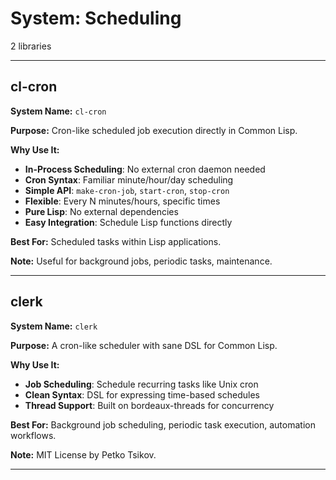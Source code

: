 # System: Scheduling

2 libraries

---

## cl-cron

**System Name:** `cl-cron`

**Purpose:** Cron-like scheduled job execution directly in Common Lisp.

**Why Use It:**
- **In-Process Scheduling**: No external cron daemon needed
- **Cron Syntax**: Familiar minute/hour/day scheduling
- **Simple API**: `make-cron-job`, `start-cron`, `stop-cron`
- **Flexible**: Every N minutes/hours, specific times
- **Pure Lisp**: No external dependencies
- **Easy Integration**: Schedule Lisp functions directly

**Best For:** Scheduled tasks within Lisp applications.

**Note:** Useful for background jobs, periodic tasks, maintenance.

---


## clerk

**System Name:** `clerk`

**Purpose:** A cron-like scheduler with sane DSL for Common Lisp.

**Why Use It:**
- **Job Scheduling**: Schedule recurring tasks like Unix cron
- **Clean Syntax**: DSL for expressing time-based schedules
- **Thread Support**: Built on bordeaux-threads for concurrency

**Best For:** Background job scheduling, periodic task execution, automation workflows.

**Note:** MIT License by Petko Tsikov.

---


